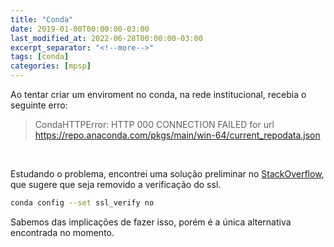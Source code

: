 ```yaml
---
title: "Conda"
date: 2019-01-00T00:00:00-03:00
last_modified_at: 2022-06-28T00:00:00-03:00
excerpt_separator: "<!--more-->"
tags: [conda]
categories: [mpsp]
---
```


Ao tentar criar um enviroment no conda, na rede institucional, recebia o seguinte erro:

> CondaHTTPError: HTTP 000 CONNECTION FAILED for url <https://repo.anaconda.com/pkgs/main/win-64/current_repodata.json>

<br>

Estudando o problema, encontrei uma solução preliminar no [StackOverflow](https://stackoverflow.com/questions/42563757/conda-update-condahttperror-http-none), que sugere que seja removido a verificação do ssl.

```bash
conda config --set ssl_verify no
```

Sabemos das implicações de fazer isso, porém é a única alternativa encontrada no momento.
